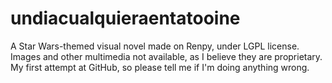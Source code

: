 # undiacualquieraentatooine
A Star Wars-themed visual novel made on Renpy, under LGPL license.
Images and other multimedia not available, as I believe they are proprietary.
My first attempt at GitHub, so please tell me if I'm doing anything wrong.

